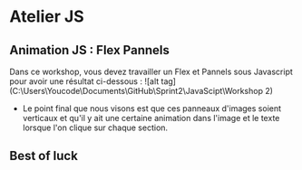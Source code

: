 # Atelier JS

## Animation JS : Flex Pannels
Dans ce workshop, vous devez travailler un Flex et Pannels sous Javascript pour avoir une résultat ci-dessous :
![alt tag](C:\Users\Youcode\Documents\GitHub\Sprint2\JavaScipt\Workshop 2)
 - Le point final que nous visons est que ces panneaux d'images soient verticaux et qu'il y ait une certaine animation dans l'image et le texte lorsque l'on clique sur chaque section.


## Best of luck